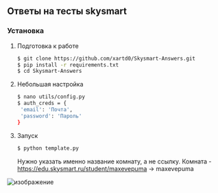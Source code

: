 ## Ответы на тесты skysmart

### Установка

1. Подготовка к работе

   ```bash
   $ git clone https://github.com/xartd0/Skysmart-Answers.git
   $ pip install -r requirements.txt
   $ cd Skysmart-Answers
   ```

2. Небольшая настройка

   ```bash
   $ nano utils/config.py
   $ auth_creds = {
    'email': 'Почта',
    'password': 'Пароль'
   }
   ```
   
3. Запуск

   ```bash
   $ python template.py
   ```
   Нужно указать именно название комнату, а не ссылку. Комната - https://edu.skysmart.ru/student/maxevepuma -> maxevepuma

![изображение](https://user-images.githubusercontent.com/43171120/208267920-fe6022cb-66a4-4824-b44b-d3622320f742.png)

